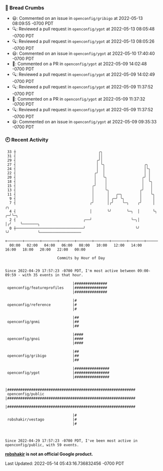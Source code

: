 ### 🍞 Bread Crumbs

 * 😃: Commented on an issue in `openconfig/gribigo` at 2022-05-13 08:09:55 -0700 PDT
 * 🔍: Reviewed a pull request in  `openconfig/ygot` at 2022-05-13 08:05:48 -0700 PDT
 * 🔍: Reviewed a pull request in  `openconfig/ygot` at 2022-05-13 08:05:26 -0700 PDT
 * 😃: Commented on an issue in `openconfig/ygot` at 2022-05-10 17:40:40 -0700 PDT
 * 💬: Commented on a PR in  `openconfig/ygot` at 2022-05-09 14:02:48 -0700 PDT
 * 🔍: Reviewed a pull request in  `openconfig/ygot` at 2022-05-09 14:02:49 -0700 PDT
 * 🔍: Reviewed a pull request in  `openconfig/ygot` at 2022-05-09 11:37:52 -0700 PDT
 * 💬: Commented on a PR in  `openconfig/ygot` at 2022-05-09 11:37:32 -0700 PDT
 * 🔍: Reviewed a pull request in  `openconfig/ygot` at 2022-05-09 11:37:52 -0700 PDT
 * 😃: Commented on an issue in `openconfig/ygot` at 2022-05-09 09:35:33 -0700 PDT

### 🕘 Recent Activity
```
 33 ┼                                      ╭╮
 31 ┤                                      ││
 29 ┤                                     ╭╯│
 27 ┤                                     │ ╰╮                  ╭╮
 24 ┤                                     │  │                  │╰╮
 22 ┤                                    ╭╯  │                  │ │
 20 ┤                                    │   ╰╮                ╭╯ │
 18 ┤                                    │    │                │  ╰╮
 15 ┤                                   ╭╯    │                │   │
 13 ┤                                   │     ╰╮              ╭╯   │
 11 ┤                                   │      │   ╭─╮        │    ╰╮
  9 ┤                                   │      │ ╭─╯ ╰╮       │     │
  7 ┤                                  ╭╯      │╭╯    ╰─╮    ╭╯     │    ╭╮
  4 ┤                                  │       ╰╯       ╰─╮  │      ╰╮ ╭─╯╰─╮
  2 ┤                               ╭──╯                  ╰─╮│       │╭╯    ╰───────╮
  0 ┼───────────────────────────────╯                       ╰╯       ╰╯             ╰───────────────────
    +───────+───────+───────+───────+───────+───────+───────+───────+───────+───────+───────+───────+────
  00:00   02:00   04:00   06:00   08:00   10:00   12:00   14:00   16:00   18:00   20:00   22:00   00:00   

						Commits by Hour of Day


Since 2022-04-29 17:57:23 -0700 PDT, I'm most active between 09:00-09:59 - with 35 events in that hour.

```



```
                               |###############
 openconfig/featureprofiles    |###############
                               |###############

                               |#
 openconfig/reference          |#
                               |#

                               |##
 openconfig/gnmi               |##
                               |##

                               |####
 openconfig/gnoi               |####
                               |####

                               |##
 openconfig/gribigo            |##
                               |##

                               |################
 openconfig/ygot               |################
                               |################

                               |###########################################################
 openconfig/public             |###########################################################
                               |###########################################################

                               |#
 robshakir/vestago             |#
                               |#



Since 2022-04-29 17:57:23 -0700 PDT, I've been most active in openconfig/public, with 59 events.

```
**[robshakir](mailto:robjs@google.com) is not an official Google product.**  


Last Updated: 2022-05-14 05:43:16.736832456 -0700 PDT
